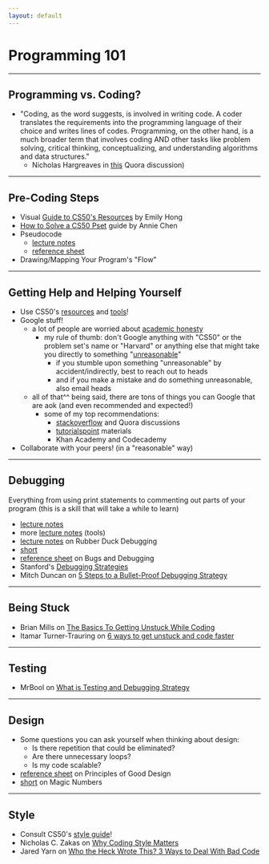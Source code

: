 ```yaml
---
layout: default
---
```


# Programming 101

---

## Programming vs. Coding?
* "Coding, as the word suggests, is involved in writing code. A coder translates the requirements into the programming language of their choice and writes lines of codes. Programming, on the other hand, is a much broader term that involves coding AND other tasks like problem solving, critical thinking, conceptualizing, and understanding algorithms and data structures."
    * Nicholas Hargreaves in [this](https://www.quora.com/What-is-the-difference-between-programming-and-coding-4) Quora discussion)

---

## Pre-Coding Steps
* Visual [Guide to CS50's Resources](https://cs50.harvard.edu/2018/fall/guide.pdf) by Emily Hong
* [How to Solve a CS50 Pset](https://drive.google.com/file/d/1jMzFZ6bfqo9XIG0KBeNEJ9-Rd9AotrXB/view?usp=sharing) guide by Annie Chen
* Pseudocode
    * [lecture notes](https://cs50.harvard.edu/2018/fall/weeks/0/notes/#pseudocode)
    * [reference sheet](https://www.dropbox.com/sh/5y662ey1hc4sde4/AACjgHN3NtSKk4ShsRDFd_Sja?dl=0&preview=Pseudocode.pdf)
* Drawing/Mapping Your Program's "Flow"

---

## Getting Help and Helping Yourself
* Use CS50's [resources](https://veronicanutting.github.io/section/resources) and [tools](https://veronicanutting.github.io/section/tools)!
* Google stuff!
    * a lot of people are worried about [academic honesty](https://cs50.harvard.edu/2018/fall/syllabus/#academic-honesty)
        * my rule of thumb: don't Google anything with "CS50" or the problem set's name or "Harvard" or anything else that might take you directly to something "[unreasonable](https://cs50.harvard.edu/2018/fall/syllabus/#academic-honesty)"
            * if you stumble upon something "unreasonable" by accident/indirectly, best to reach out to heads
            * and if you make a mistake and do something unreasonable, also email heads
    * all of that^^ being said, there are tons of things you can Google that are aok (and even recommended and expected!)
        * some of my top recommendations:
            * [stackoverflow](https://stackoverflow.com) and Quora discussions
            * [tutorialspoint](https://www.tutorialspoint.com) materials
            * Khan Academy and Codecademy
* Collaborate with your peers! (in a "reasonable" way)

---

## Debugging
Everything from using print statements to commenting out parts of your program (this is a skill that will take a while to learn)
* [lecture notes](https://cs50.harvard.edu/2018/fall/weeks/2/notes/#debugging)
* more [lecture notes](https://cs50.harvard.edu/2018/fall/weeks/4/notes/#tools-for-debugging) (tools)
* [lecture notes](https://cs50.harvard.edu/2018/fall/weeks/4/notes/#rubber-duck-debugging) on Rubber Duck Debugging
* [short](https://www.youtube.com/watch?v=VtkMZjvvKaU&list=PLhQjrBD2T381k8ul4WQ8SQ165XqY149WW&index=16&t=0s)
* [reference sheet](https://www.dropbox.com/sh/5y662ey1hc4sde4/AACjgHN3NtSKk4ShsRDFd_Sja?dl=0&preview=Bugs+and+Debugging.pdf) on Bugs and Debugging
* Stanford's [Debugging Strategies](https://web.stanford.edu/class/archive/cs/cs106a/cs106a.1134/handouts/250%20Debugging%20Strategies.pdf)
* Mitch Duncan on [5 Steps to a Bullet-Proof Debugging Strategy](https://simpleprogrammer.com/bullet-proof-debugging-strategy/)

---

## Being Stuck
* Brian Mills on [The Basics To Getting Unstuck While Coding](https://medium.com/@brianmills_2907/the-basics-to-getting-unstuck-while-coding-2cbeedf2d9b9)
* Itamar Turner-Trauring on [6 ways to get unstuck and code faster](https://codewithoutrules.com/2016/12/08/how-not-to-get-stuck/)

---

## Testing
* MrBool on [What is Testing and Debugging Strategy](http://mrbool.com/what-is-testing-and-debugging-strategy/29914)

---

## Design
* Some questions you can ask yourself when thinking about design:
  * Is there repetition that could be eliminated?
  * Are there unnecessary loops?
  * Is my code scalable?
* [reference sheet](https://www.dropbox.com/sh/5y662ey1hc4sde4/AACjgHN3NtSKk4ShsRDFd_Sja?dl=0&preview=Principles+of+Good+Design.pdf) on Principles of Good Design
* [short](https://www.youtube.com/watch?v=vK_naJkrtjc&index=36&t=0s&list=PLhQjrBD2T381k8ul4WQ8SQ165XqY149WW) on Magic Numbers

---

## Style
* Consult CS50's [style guide](https://cs50.readthedocs.io/style/c/)!
* Nicholas C. Zakas on [Why Coding Style Matters](https://www.smashingmagazine.com/2012/10/why-coding-style-matters/)
* Jared Yarn on [Who the Heck Wrote This? 3 Ways to Deal With Bad Code](https://www.lucidchart.com/techblog/2016/05/18/who-the-heck-wrote-this-3-ways-to-deal-with-bad-code/)
